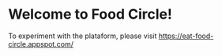 # Welcome to Food Circle!
To experiment with the plataform, please visit https://eat-food-circle.appspot.com/
